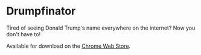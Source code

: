 # Drumpfinator
Tired of seeing Donald Trump's name everywhere on the internet? Now you don't have to!

Available for download on the [Chrome Web Store](https://chrome.google.com/webstore/detail/drumpfinator/bjimekmhhbmpblaifnbeingfpbipbppg).
